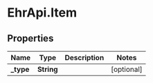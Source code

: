 # EhrApi.Item

## Properties

Name | Type | Description | Notes
------------ | ------------- | ------------- | -------------
**_type** | **String** |  | [optional] 


